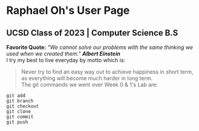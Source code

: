 # Raphael Oh's User Page 
## UCSD Class of 2023 | Computer Science B.S 
**Favorite Quote:** *"We cannot solve our problems with the same thinking we used when we created them."* ***Albert Einstein*** \
I try my best to live everyday by motto which is: 
>Never try to find an easy way out to achieve happiness in short term, as everything will become much harder in long term. \
The git commands we went over Week 0 & 1's Lab are:
```
git add
git branch
git checkout
git clone
git commit
git push
```